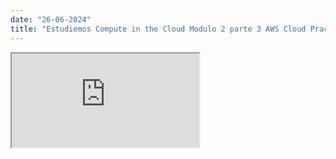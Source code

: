 ```yaml
---
date: "26-06-2024"
title: "Estudiemos Compute in the Cloud Modulo 2 parte 3 AWS Cloud Practitioner Essentials"
---
```

<iframe src="https://www.youtube.com/embed/c1EjBVbmCCM" allowfullscreen></iframe>
